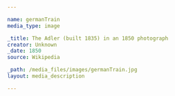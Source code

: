 ```yaml
--- 

name: germanTrain
media_type: image

_title: The Adler (built 1835) in an 1850 photograph
creator: Unknown
_date: 1850
source: Wikipedia

_path: /media_files/images/germanTrain.jpg 
layout: media_description

--- 
```

